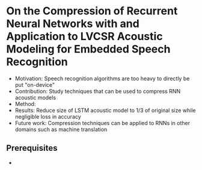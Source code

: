 # On the Compression of Recurrent Neural Networks with and Application to LVCSR Acoustic Modeling for Embedded Speech Recognition

* Motivation: Speech recognition algorithms are too heavy to directly be put "on-device"
* Contribution: Study techniques that can be used to compress RNN acoustic models
* Method: 
* Results: Reduce size of LSTM acoustic model to 1/3 of original size while negligible loss in accuracy
* Future work: Compression techniques can be applied to RNNs in other domains such as machine translation

## Prerequisites
- 
